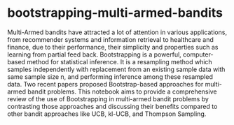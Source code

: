 # bootstrapping-multi-armed-bandits
Multi-Armed bandits have attracted a lot of attention in various applications, from recommender systems and information retrieval to healthcare and finance, due to their performance, their simplicity and properties such as learning from partial feed back. Bootstrapping is a powerful, computer-based method for statistical inference. It is a resampling method which samples independently with replacement from an existing sample data with same sample size n, and performing inference among these resampled data. Two recent papers proposed Bootstrap-based approaches for multi-armed bandit problems. This notebook aims to provide a comprehensive review of the use of Bootstrapping in multi-armed bandit problems by contrasting those approaches and discussing their benefits compared to other bandit approaches like UCB, kl-UCB, and Thompson Sampling.
